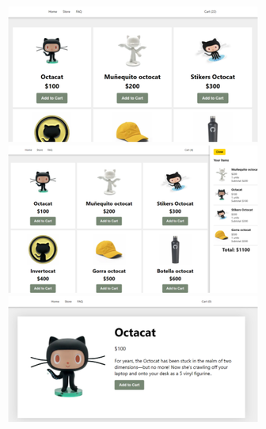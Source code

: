 <h1 style="text-align: center'> Github Store </h1>


<img  src="github1.png" alt="github"/>
<img  src="github.png" alt="github"/>
<img  src="github3.png" alt="github"/>
<img  src="github2.png" alt="github"/>
